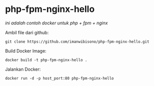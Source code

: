 # php-fpm-nginx-hello
*ini adalah contoh docker untuk php + fpm + nginx*

Ambil file dari github: 
```
git clone https://github.com/imanwibisono/php-fpm-nginx-hello.git
```
Build Docker Image: 
```
docker build -t php-fpm-nginx-hello .
```
Jalankan Docker: 
```
docker run -d -p host_port:80 php-fpm-nginx-hello
```

